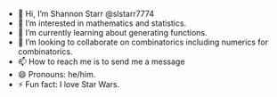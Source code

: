- 👋 Hi, I’m Shannon Starr @slstarr7774
- 👀 I’m interested in mathematics and statistics.
- 🌱 I’m currently learning about generating functions.  
- 💞️ I’m looking to collaborate on combinatorics including numerics for combinatorics.  
- 📫 How to reach me is to send me a message  
- 😄 Pronouns: he/him.
- ⚡ Fun fact: I love Star Wars.

<!---
slstarr7774/slstarr7774 is a ✨ special ✨ repository because its `README.md` (this file) appears on your GitHub profile.
You can click the Preview link to take a look at your changes.
--->
